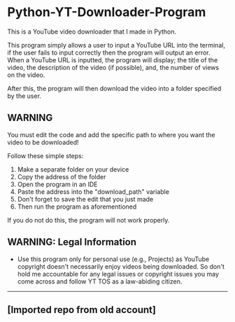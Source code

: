 # Python-YT-Downloader-Program

This is a YouTube video downloader that I made in Python.

This program simply allows a user to input a YouTube URL into the terminal, if the user fails to input correctly then the program will output an error.
When a YouTube URL is inputted, the program will display; the title of the video, the description of the video (if possible), and, the number of views on the video.

After this, the program will then download the video into a folder specified by the user. 

WARNING
-------

You must edit the code and add the specific path to where you want the video to be downloaded!

Follow these simple steps:
1. Make a separate folder on your device
2. Copy the address of the folder
3. Open the program in an IDE
4. Paste the address into the "download_path" variable
5. Don't forget to save the edit that you just made
6. Then run the program as aforementioned

If you do not do this, the program will not work properly.

WARNING: Legal Information
-------

- Use this program only for personal use (e.g., Projects) as YouTube copyright doesn't necessarily enjoy videos being downloaded. So don't hold me accountable for any legal issues or copyright issues you may come across and follow YT TOS as a law-abiding citizen.

---------
[Imported repo from old account]
---------
